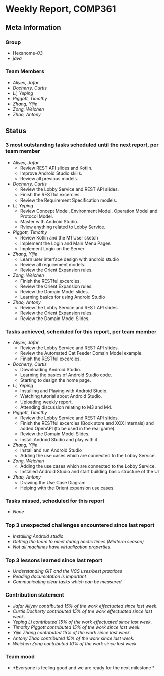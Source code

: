# Weekly Report, COMP361

## Meta Information

### Group

* Hexanome-*03*
* *java*

### Team Members

* *Aliyev, Jafar*
* *Docherty, Curtis*
* *Li, Yeping*
* *Piggott, Timothy*
* *Zhang, Yijie*
* *Zong, Weichen*
* *Zhao, Antony*

## Status

### 3 most outstanding tasks scheduled until the next report, per team member

* *Aliyev, Jafar*
  * Review REST API slides and Kotlin.
  * Improve Android Studio skills.
  * Review all previous models.
* *Docherty, Curtis*
  * Review the Lobby Service and REST API slides.
  * Finish the RESTful excercies.
  * Review the Requirement Specification models.
* *Li, Yeping*
  * Review Concept Model, Environment Model, Operation Model and Protocol Model.
  * Master with Android Studio.
  * Rview anything related to Lobby Service.
* *Piggott, Timothy*
  * Review Kotlin and the M1 User sketch
  * Implement the Login and Main Menu Pages
  * Implement Login on the Server
* *Zhang, Yijie*
  * Learn user interface design with android studio
  * Review all requirement models.
  * Review the Orient Expansion rules.
* *Zong, Weichen*
  * Finish the RESTful excercies.
  * Review the Orient Expansion rules.
  * Review the Domain Model slides.
  * Learning basics for using Android Studio
* *Zhao, Antony*
  * Review the Lobby Service and REST API slides.
  * Review the Orient Expansion rules.
  * Review the Domain Model Slides.

### Tasks achieved, scheduled for this report, per team member
* *Aliyev, Jafar*
  * Review the Lobby Service and REST API slides.
  * Review the Automated Cat Feeder Domain Model example.
  * Finish the RESTful excercies.
* *Docherty, Curtis*
  * Downloading Android Studio.
  * Learning the basics of Android Studio code.
  * Starting to design the home page. 
* *Li, Yeping*
  * Installing and Playing with Android Studio.
  * Watching tutorial about Android Studio.
  * Uploading weekly report.
  * Attending discussion relating to M3 and M4.
* *Piggott, Timothy* 
  * Review the Lobby Service and REST API slides.
  * Finish the RESTful excercies (Book store and XOX Internals) and added OpenAPI (to be used in the real game).
  * Review the Domain Model Slides.
  * Install Android Studio and play with it
* *Zhang, Yijie*
  * Install and run Android Studio 
  * Adding the use cases which are connected to the Lobby Service. 
* *Zong, Weichen*
  * Adding the use cases which are connected to the Lobby Service.
  * Installed Android Studio and start building basic structure of the UI
* *Zhao, Antony*
  * Drawing the Use Case Diagram
  * Helping with the Orient expansion use cases.

### Tasks missed, scheduled for this report

 * *None*

### Top 3 unexpected challenges encountered since last report

* *Installing Android studio*
* *Getting the team to meet during hectic times (Midterm season)*
* *Not all machines have virtualization properties.*

### Top 3 lessons learned since last report

* *Understanding GIT and the VCS uses/best practices*
* *Reading documetation is important*
* *Communicating clear tasks which can be measured*

### Contribution statement

* *Jafar Aliyev contributed 15% of the work effectuated since last week.*
* *Curtis Docherty contributed 15% of the work effectuated since last week.*
* *Yeping Li contributed 15% of the work effectuated since last week.*
* *Timothy Piggott contributed 15% of the work since last week.*
* *Yijie Zhang contributed 15% of the work since last week.*
* *Antony Zhao contributed 15% of the work since last week.*
* *Weichen Zong contributed 10% of the work since last week.*

### Team mood

* *Everyone is feeling good and we are ready for the next milestone *
